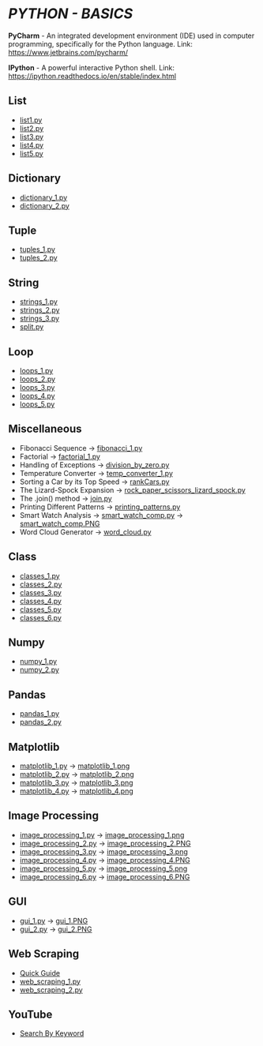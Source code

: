 # **_PYTHON - BASICS_**
 
**PyCharm** - An integrated development environment (IDE) used in computer programming, specifically for the Python language. Link: https://www.jetbrains.com/pycharm/

**IPython** - A powerful interactive Python shell. Link: https://ipython.readthedocs.io/en/stable/index.html

## **List**
- [list1.py](https://github.com/mohan-sharan/python-programming/blob/master/List/list_1.py)
- [list2.py](https://github.com/mohan-sharan/python-programming/blob/master/List/list_2.py)
- [list3.py](https://github.com/mohan-sharan/python-programming/blob/master/List/list_3.py)
- [list4.py](https://github.com/mohan-sharan/python-programming/blob/master/List/list_4.py)
- [list5.py](https://github.com/mohan-sharan/python-programming/blob/master/List/list_5.py)

## **Dictionary**
- [dictionary_1.py](https://github.com/mohan-sharan/python-programming/blob/master/Dictionary/dictionary_1.py)
- [dictionary_2.py](https://github.com/mohan-sharan/python-programming/blob/master/Dictionary/dictionary_2.py)

## **Tuple**
- [tuples_1.py](https://github.com/mohan-sharan/python-programming/blob/master/Tuple/tuples_1.py)
- [tuples_2.py](https://github.com/mohan-sharan/python-programming/blob/master/Tuple/tuples_2.py)

## **String**
- [strings_1.py](https://github.com/mohan-sharan/python-programming/blob/master/String/strings_1.py)
- [strings_2.py](https://github.com/mohan-sharan/python-programming/blob/master/String/strings_2.py)
- [strings_3.py](https://github.com/mohan-sharan/python-programming/blob/master/String/strings_3.py)
- [split.py](https://github.com/mohan-sharan/python-programming/blob/master/String/split.py)

## **Loop**
- [loops_1.py](https://github.com/mohan-sharan/python-programming/blob/master/Loop/loops_1.py)
- [loops_2.py](https://github.com/mohan-sharan/python-programming/blob/master/Loop/loops_2.py)
- [loops_3.py](https://github.com/mohan-sharan/python-programming/blob/master/Loop/loops_3.py)
- [loops_4.py](https://github.com/mohan-sharan/python-programming/blob/master/Loop/loops_4.py)
- [loops_5.py](https://github.com/mohan-sharan/python-programming/blob/master/Loop/loops_5.py)

## **Miscellaneous**
- Fibonacci Sequence -> [fibonacci_1.py](https://github.com/mohan-sharan/python-programming/blob/master/fibonacci_1.py)
- Factorial -> [factorial_1.py](https://github.com/mohan-sharan/python-programming/blob/master/factorial_1.py)
- Handling of Exceptions -> [division_by_zero.py](https://github.com/mohan-sharan/python-programming/blob/master/division_by_zero.py)
- Temperature Converter -> [temp_converter_1.py](https://github.com/mohan-sharan/python-programming/blob/master/temp_converter_1.py)
- Sorting a Car by its Top Speed -> [rankCars.py](https://github.com/mohan-sharan/python-programming/blob/master/rankCars.py)
- The Lizard-Spock Expansion -> [rock_paper_scissors_lizard_spock.py](https://github.com/mohan-sharan/python-programming/blob/master/rock_paper_scissors_lizard_spock.py)
- The .join() method -> [join.py](https://github.com/mohan-sharan/python-programming/blob/master/join.py)
- Printing Different Patterns -> [printing_patterns.py](https://github.com/mohan-sharan/python-programming/blob/master/printing_patterns.py)
- Smart Watch Analysis -> [smart_watch_comp.py](https://github.com/mohan-sharan/python-programming/blob/master/smart_watch_comp.py) -> [smart_watch_comp.PNG](https://github.com/mohan-sharan/python-programming/blob/master/smart_watch_comp.PNG)
- Word Cloud Generator -> [word_cloud.py](https://github.com/mohan-sharan/python-programming/blob/master/Word%20Cloud/word_cloud.py)

## **Class**
- [classes_1.py](https://github.com/mohan-sharan/python-programming/blob/master/Class/classes_1.py)
- [classes_2.py](https://github.com/mohan-sharan/python-programming/blob/master/Class/classes_2.py)
- [classes_3.py](https://github.com/mohan-sharan/python-programming/blob/master/Class/classes_3.py)
- [classes_4.py](https://github.com/mohan-sharan/python-programming/blob/master/Class/classes_4.py)
- [classes_5.py](https://github.com/mohan-sharan/python-programming/blob/master/Class/classes_5.py)
- [classes_6.py](https://github.com/mohan-sharan/python-programming/blob/master/Class/classes_6.py)

## **Numpy**
- [numpy_1.py](https://github.com/mohan-sharan/python-programming/blob/master/Numpy/numpy_1.py)
- [numpy_2.py](https://github.com/mohan-sharan/python-programming/blob/master/Numpy/numpy_2.py)

## **Pandas**
- [pandas_1.py](https://github.com/mohan-sharan/python-programming/blob/master/Pandas/pandas_1.py)
- [pandas_2.py](https://github.com/mohan-sharan/python-programming/blob/master/Pandas/pandas_2.py)

## **Matplotlib**
- [matplotlib_1.py](https://github.com/mohan-sharan/python-programming/blob/master/Matplotlib/matplotlib_1.py) -> [matplotlib_1.png](https://github.com/mohan-sharan/python-programming/blob/master/Matplotlib/matplotlib_1.png)
- [matplotlib_2.py](https://github.com/mohan-sharan/python-programming/blob/master/Matplotlib/matplotlib_2.py) -> [matplotlib_2.png](https://github.com/mohan-sharan/python-programming/blob/master/Matplotlib/matplotlib_2.png)
- [matplotlib_3.py](https://github.com/mohan-sharan/python-programming/blob/master/Matplotlib/matplotlib_3.py) -> [matplotlib_3.png](https://github.com/mohan-sharan/python-programming/blob/master/Matplotlib/matplotlib_3.png)
- [matplotlib_4.py](https://github.com/mohan-sharan/python-programming/blob/master/Matplotlib/matplotlib_4.py) -> [matplotlib_4.png](https://github.com/mohan-sharan/python-programming/blob/master/Matplotlib/matplotlib_4.png)

## **Image Processing**
- [image_processing_1.py](https://github.com/mohan-sharan/python-programming/blob/master/Image%20Processing/image_processing_1.py) -> [image_processing_1.png](https://github.com/mohan-sharan/python-programming/blob/master/Image%20Processing/image_processing_1.png)
- [image_processing_2.py](https://github.com/mohan-sharan/python-programming/blob/master/Image%20Processing/image_processing_2.py) -> [image_processing_2.PNG](https://github.com/mohan-sharan/python-programming/blob/master/Image%20Processing/image_processing_2.PNG)
- [image_processing_3.py](https://github.com/mohan-sharan/python-programming/blob/master/Image%20Processing/image_processing_3.py) -> [image_processing_3.png](https://github.com/mohan-sharan/python-programming/blob/master/Image%20Processing/image_processing_3.png)
- [image_processing_4.py](https://github.com/mohan-sharan/python-programming/blob/master/Image%20Processing/image_processing_4.py) -> [image_processing_4.PNG](https://github.com/mohan-sharan/python-programming/blob/master/Image%20Processing/image_processing_4.PNG)
- [image_processing_5.py](https://github.com/mohan-sharan/python-programming/blob/master/Image%20Processing/image_processing_5.py) -> [image_processing_5.png](https://github.com/mohan-sharan/python-programming/blob/master/Image%20Processing/image_processing_5.png)
- [image_processing_6.py](https://github.com/mohan-sharan/python-programming/blob/master/Image%20Processing/image_processing_6.py) -> [image_processing_6.PNG](https://github.com/mohan-sharan/python-programming/blob/master/Image%20Processing/image_processing_6.PNG)

## **GUI**
- [gui_1.py](https://github.com/mohan-sharan/python-programming/blob/master/gui_1.py) -> [gui_1.PNG](https://github.com/mohan-sharan/python-programming/blob/master/gui_1.PNG)
- [gui_2.py](https://github.com/mohan-sharan/python-programming/blob/master/gui_2.py) -> [gui_2.PNG](https://github.com/mohan-sharan/python-programming/blob/master/gui_2.PNG)

## **Web Scraping**
- [Quick Guide](https://github.com/mohan-sharan/python-programming/blob/master/Web%20Scraping/Web%20Scraping%20in%20Python%20-%20Quick%20Guide.pdf)
- [web_scraping_1.py](https://github.com/mohan-sharan/python-programming/blob/master/Web%20Scraping/web_scraping_1.py)
- [web_scraping_2.py](https://github.com/mohan-sharan/python-programming/blob/master/Web%20Scraping/web_scraping_2.py)

## **YouTube**
- [Search By Keyword](https://github.com/mohan-sharan/python-programming/tree/master/YouTube-Data-API-v3)
